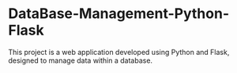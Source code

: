 # DataBase-Management-Python-Flask
This project is a web application developed using Python and Flask, designed to manage data within a database.
